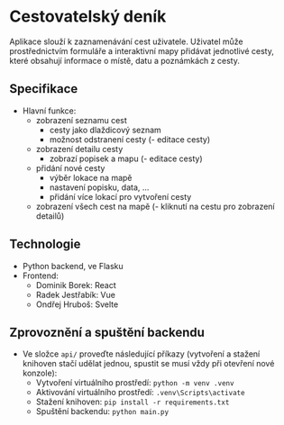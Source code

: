 # Cestovatelský deník

Aplikace slouží k zaznamenávání cest uživatele. Uživatel může prostřednictvím formuláře a interaktivní 
mapy přidávat jednotlivé cesty, které obsahují informace o místě, datu a poznámkách z cesty.

## Specifikace

- Hlavní funkce:
	- zobrazení seznamu cest
		- cesty jako dlaždicový seznam
		- možnost odstranení cesty
		(- editace cesty)
	- zobrazení detailu cesty
		- zobrazí popisek a mapu
		(- editace cesty)
	- přidání nové cesty
		- výběr lokace na mapě
		- nastavení popisku, data, ...
		- přidání více lokací pro vytvoření cesty
	- zobrazení všech cest na mapě
		(- kliknutí na cestu pro zobrazení detailů)

## Technologie

- Python backend, ve Flasku
- Frontend:
	- Dominik Borek: React
	- Radek Jestřabík: Vue
	- Ondřej Hruboš: Svelte
  
## Zprovoznění a spuštění backendu
- Ve složce ```api/``` proveďte následující příkazy (vytvoření a stažení knihoven stačí udělat jednou, spustit se musí vždy při otevření nové konzole):
  - Vytvoření virtuálního prostředí: ```python -m venv .venv```
  - Aktivování virtuálního prostředí: ```.venv\Scripts\activate```
  - Stažení knihoven: ```pip install -r requirements.txt```
  - Spuštění backendu: ```python main.py```